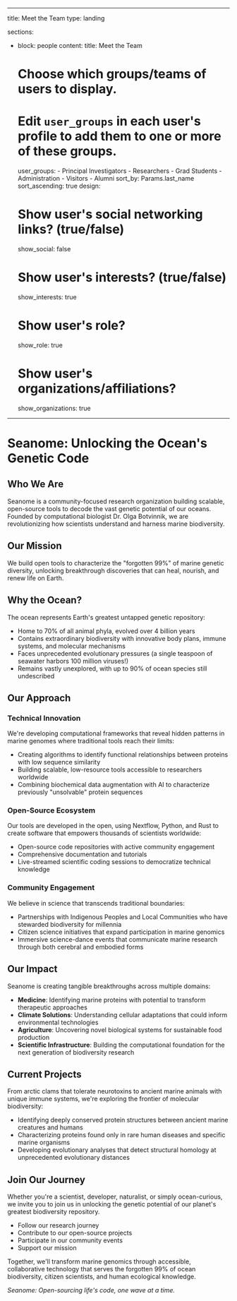 
---
title: Meet the Team
type: landing

sections:
  - block: people
    content:
      title: Meet the Team
      # Choose which groups/teams of users to display.
      #   Edit `user_groups` in each user's profile to add them to one or more of these groups.
      user_groups:
        - Principal Investigators
        - Researchers
        - Grad Students
        - Administration
        - Visitors
        - Alumni
      sort_by: Params.last_name
      sort_ascending: true
    design:
      # Show user's social networking links? (true/false)
      show_social: false
      # Show user's interests? (true/false)
      show_interests: true
      # Show user's role?
      show_role: true
      # Show user's organizations/affiliations?
      show_organizations: true
---


# Seanome: Unlocking the Ocean's Genetic Code

## Who We Are

Seanome is a community-focused research organization building scalable, open-source tools to decode the vast genetic potential of our oceans. Founded by computational biologist Dr. Olga Botvinnik, we are revolutionizing how scientists understand and harness marine biodiversity.

## Our Mission

We build open tools to characterize the "forgotten 99%" of marine genetic diversity, unlocking breakthrough discoveries that can heal, nourish, and renew life on Earth.

## Why the Ocean?

The ocean represents Earth's greatest untapped genetic repository:

- Home to 70% of all animal phyla, evolved over 4 billion years
- Contains extraordinary biodiversity with innovative body plans, immune systems, and molecular mechanisms
- Faces unprecedented evolutionary pressures (a single teaspoon of seawater harbors 100 million viruses!)
- Remains vastly unexplored, with up to 90% of ocean species still undescribed

## Our Approach

### Technical Innovation

We're developing computational frameworks that reveal hidden patterns in marine genomes where traditional tools reach their limits:

- Creating algorithms to identify functional relationships between proteins with low sequence similarity
- Building scalable, low-resource tools accessible to researchers worldwide
- Combining biochemical data augmentation with AI to characterize previously "unsolvable" protein sequences

### Open-Source Ecosystem

Our tools are developed in the open, using Nextflow, Python, and Rust to create software that empowers thousands of scientists worldwide:

- Open-source code repositories with active community engagement
- Comprehensive documentation and tutorials
- Live-streamed scientific coding sessions to democratize technical knowledge

### Community Engagement

We believe in science that transcends traditional boundaries:

- Partnerships with Indigenous Peoples and Local Communities who have stewarded biodiversity for millennia
- Citizen science initiatives that expand participation in marine genomics
- Immersive science-dance events that communicate marine research through both cerebral and embodied forms

## Our Impact

Seanome is creating tangible breakthroughs across multiple domains:

- **Medicine**: Identifying marine proteins with potential to transform therapeutic approaches
- **Climate Solutions**: Understanding cellular adaptations that could inform environmental technologies
- **Agriculture**: Uncovering novel biological systems for sustainable food production
- **Scientific Infrastructure**: Building the computational foundation for the next generation of biodiversity research

## Current Projects

From arctic clams that tolerate neurotoxins to ancient marine animals with unique immune systems, we're exploring the frontier of molecular biodiversity:

- Identifying deeply conserved protein structures between ancient marine creatures and humans
- Characterizing proteins found only in rare human diseases and specific marine organisms
- Developing evolutionary analyses that detect structural homology at unprecedented evolutionary distances

## Join Our Journey

Whether you're a scientist, developer, naturalist, or simply ocean-curious, we invite you to join us in unlocking the genetic potential of our planet's greatest biodiversity repository.

- Follow our research journey
- Contribute to our open-source projects
- Participate in our community events
- Support our mission

Together, we'll transform marine genomics through accessible, collaborative technology that serves the forgotten 99% of ocean biodiversity, citizen scientists, and human ecological knowledge.

*Seanome: Open-sourcing life's code, one wave at a time.*


## 
